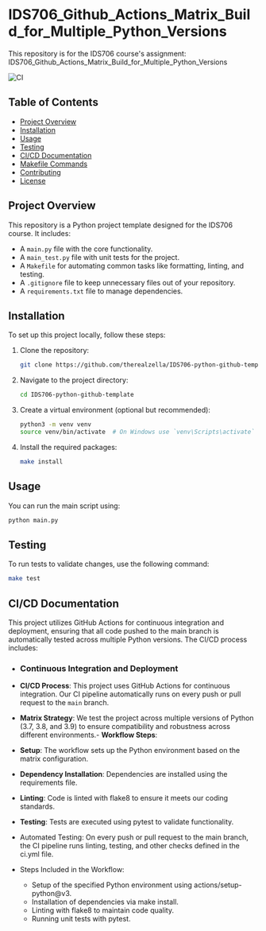 # IDS706_Github_Actions_Matrix_Build_for_Multiple_Python_Versions

This repository is for the IDS706 course's assignment: IDS706_Github_Actions_Matrix_Build_for_Multiple_Python_Versions

![CI](https://github.com/therealzella/IDS706-python-github-template/actions/workflows/ci.yml/badge.svg)

## Table of Contents
- [Project Overview](#project-overview)
- [Installation](#installation)
- [Usage](#usage)
- [Testing](#testing)
- [CI/CD Documentation](#cicd-documentation)
- [Makefile Commands](#makefile-commands)
- [Contributing](#contributing)
- [License](#license)

## Project Overview
This repository is a Python project template designed for the IDS706 course. It includes:
- A `main.py` file with the core functionality.
- A `main_test.py` file with unit tests for the project.
- A `Makefile` for automating common tasks like formatting, linting, and testing.
- A `.gitignore` file to keep unnecessary files out of your repository.
- A `requirements.txt` file to manage dependencies.

## Installation
To set up this project locally, follow these steps:

1. Clone the repository:
    ```sh
    git clone https://github.com/therealzella/IDS706-python-github-template.git
    ```

2. Navigate to the project directory:
    ```sh
    cd IDS706-python-github-template
    ```

3. Create a virtual environment (optional but recommended):
    ```sh
    python3 -m venv venv
    source venv/bin/activate  # On Windows use `venv\Scripts\activate`
    ```

4. Install the required packages:
    ```sh
    make install
    ```

## Usage
You can run the main script using:
```sh
python main.py
```

## Testing
To run tests to validate changes, use the following command:
```sh
make test
```

## CI/CD Documentation
This project utilizes GitHub Actions for continuous integration and deployment, ensuring that all code pushed to the main branch is automatically tested across multiple Python versions. The CI/CD process includes:

  - ### Continuous Integration and Deployment
  - **CI/CD Process**: This project uses GitHub Actions for continuous integration. Our CI pipeline automatically runs on every push or pull request to the `main` branch.
  - **Matrix Strategy**: We test the project across multiple versions of Python (3.7, 3.8, and 3.9) to ensure compatibility and robustness across different environments.- **Workflow Steps**:
  - **Setup**: The workflow sets up the Python environment based on the matrix configuration.
  - **Dependency Installation**: Dependencies are installed using the requirements file.
  - **Linting**: Code is linted with flake8 to ensure it meets our coding standards.
  - **Testing**: Tests are executed using pytest to validate functionality.

- Automated Testing: On every push or pull request to the main branch, the CI pipeline runs linting, testing, and other checks defined in the ci.yml file.
- Steps Included in the Workflow:
  - Setup of the specified Python environment using actions/setup-python@v3.
  - Installation of dependencies via make install.
  - Linting with flake8 to maintain code quality.
  - Running unit tests with pytest.
